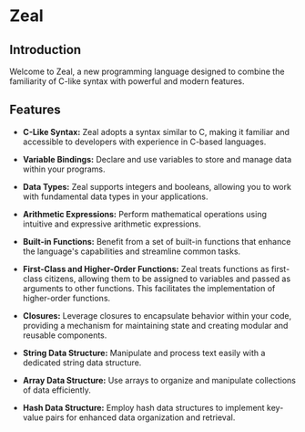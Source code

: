 # Zeal

## Introduction

Welcome to Zeal, a new programming language designed to combine the familiarity of C-like syntax with powerful and modern features.

## Features

- **C-Like Syntax:** Zeal adopts a syntax similar to C, making it familiar and accessible to developers with experience in C-based languages.

- **Variable Bindings:** Declare and use variables to store and manage data within your programs.

- **Data Types:** Zeal supports integers and booleans, allowing you to work with fundamental data types in your applications.

- **Arithmetic Expressions:** Perform mathematical operations using intuitive and expressive arithmetic expressions.

- **Built-in Functions:** Benefit from a set of built-in functions that enhance the language's capabilities and streamline common tasks.

- **First-Class and Higher-Order Functions:** Zeal treats functions as first-class citizens, allowing them to be assigned to variables and passed as arguments to other functions. This facilitates the implementation of higher-order functions.

- **Closures:** Leverage closures to encapsulate behavior within your code, providing a mechanism for maintaining state and creating modular and reusable components.

- **String Data Structure:** Manipulate and process text easily with a dedicated string data structure.

- **Array Data Structure:** Use arrays to organize and manipulate collections of data efficiently.

- **Hash Data Structure:** Employ hash data structures to implement key-value pairs for enhanced data organization and retrieval.
